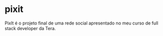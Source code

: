 # pixit
PixIt é o projeto final de uma rede social apresentado no meu curso de full stack developer da Tera.

